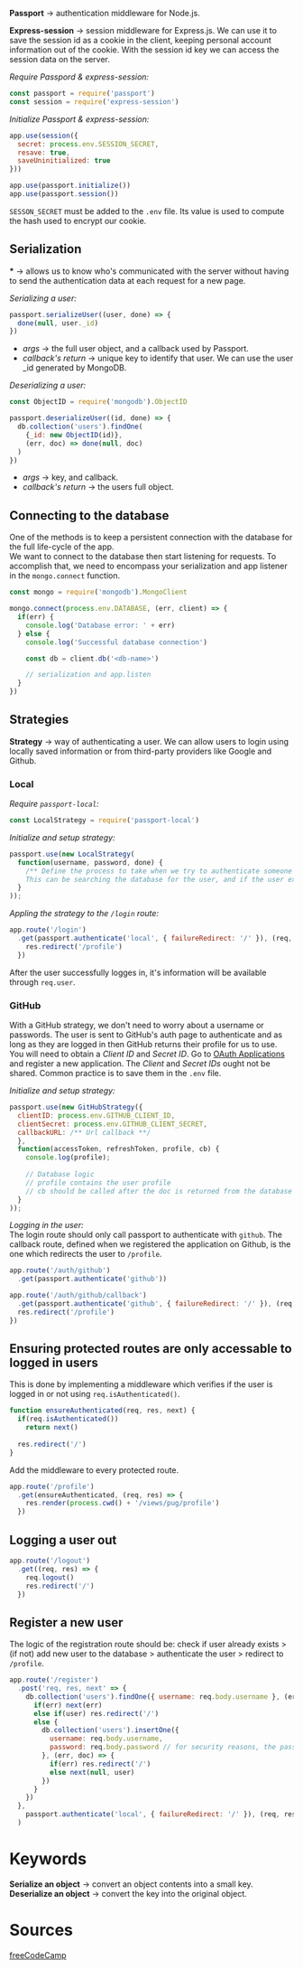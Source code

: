 __Passport__ → authentication middleware for Node.js.

__Express-session__ → session middleware for Express.js. We can use it to save the session id as a cookie in the client, keeping personal account information out of the cookie. With the session id key we can access the session data on the server.

_Require Passpord & express-session:_
```javascript
const passport = require('passport')
const session = require('express-session')
```

_Initialize Passport & express-session:_
```javascript
app.use(session({
  secret: process.env.SESSION_SECRET,
  resave: true,
  saveUninitialized: true
}))

app.use(passport.initialize())
app.use(passport.session())
```
`SESSON_SECRET` must be added to the `.env` file. Its value is used to compute the hash used to encrypt our cookie.

## Serialization
__*__ → allows us to know who's communicated with the server without having to send the authentication data at each request for a new page.

_Serializing a user:_
```javascript
passport.serializeUser((user, done) => {
  done(null, user._id)
})
```
- _args_ → the full user object, and a callback used by Passport.
- _callback's return_ → unique key to identify that user. We can use the user _id generated by MongoDB.

_Deserializing a user:_
```javascript
const ObjectID = require('mongodb').ObjectID

passport.deserializeUser((id, done) => {
  db.collection('users').findOne(
    {_id: new ObjectID(id)},
    (err, doc) => done(null, doc)
  )
})
```
- _args_ → key, and callback.
- _callback's return_ → the users full object.

## Connecting to the database
One of the methods is to keep a persistent connection with the database for the full life-cycle of the app.\
We want to connect to the database then start listening for requests. To accomplish that, we need to encompass your serialization and app listener in the `mongo.connect` function.
```javascript
const mongo = require('mongodb').MongoClient

mongo.connect(process.env.DATABASE, (err, client) => {
  if(err) {
    console.log('Database error: ' + err)
  } else {
    console.log('Successful database connection')

    const db = client.db('<db-name>')

    // serialization and app.listen
  }
})
```

## Strategies
__Strategy__ → way of authenticating a user. We can allow users to login using locally saved information or from third-party providers like Google and Github.

### Local
_Require `passport-local`:_
```javascript
const LocalStrategy = require('passport-local')
```

_Initialize and setup strategy:_
```javascript
passport.use(new LocalStrategy(
  function(username, password, done) {
    /** Define the process to take when we try to authenticate someone locally.
    This can be searching the database for the user, and if the user exists compare the passwords. **/
  }
));
```
_Appling the strategy to the `/login` route:_
```javascript
app.route('/login')
  .get(passport.authenticate('local', { failureRedirect: '/' }), (req, res) => {
    res.redirect('/profile')
  })
```
After the user successfully logges in, it's information will be available through `req.user`.

### GitHub
With a GitHub strategy, we don't need to worry about a username or passwords. The user is sent to GitHub's auth page to authenticate and as long as they are logged in then GitHub returns their profile for us to use.\
You will need to obtain a *Client ID* and *Secret ID*. Go to [OAuth Applications](https://github.com/settings/developers) and register a new application. The *Client* and *Secret IDs* ought not be shared. Common practice is to save them in the `.env` file.

_Initialize and setup strategy:_
```javascript
passport.use(new GitHubStrategy({
  clientID: process.env.GITHUB_CLIENT_ID,
  clientSecret: process.env.GITHUB_CLIENT_SECRET,
  callbackURL: /** Url callback **/
  },
  function(accessToken, refreshToken, profile, cb) {
    console.log(profile);
    
    // Database logic
    // profile contains the user profile
    // cb should be called after the doc is returned from the database
  }
));
```

_Logging in the user:_\
The login route should only call passport to authenticate with `github`. The callback route, defined when we registered the application on Github, is the one which redirects the user to `/profile`.
```javascript
app.route('/auth/github')
  .get(passport.authenticate('github'))

app.route('/auth/github/callback')  
  .get(passport.authenticate('github', { failureRedirect: '/' }), (req, res) => {
  res.redirect('/profile')
})
```

## Ensuring protected routes are only accessable to logged in users
This is done by implementing a middleware which verifies if the user is logged in or not using `req.isAuthenticated()`.
```javascript
function ensureAuthenticated(req, res, next) {
  if(req.isAuthenticated())
    return next()
  
  res.redirect('/')
}
```

Add the middleware to every protected route.
```javascript
app.route('/profile')
  .get(ensureAuthenticated, (req, res) => {
    res.render(process.cwd() + '/views/pug/profile')
  })
```

## Logging a user out
```javascript
app.route('/logout')
  .get((req, res) => {
    req.logout()
    res.redirect('/')
  })
```

## Register a new user
The logic of the registration route should be: check if user already exists > (if not) add new user to the database > authenticate the user > redirect to `/profile`.
```javascript
app.route('/register')
  .post('req, res, next' => {
    db.collection('users').findOne({ username: req.body.username }, (err, user) => {
      if(err) next(err)
      else if(user) res.redirect('/')
      else {
        db.collection('users').insertOne({
          username: req.body.username,
          password: req.body.password // for security reasons, the password should be hashed. See bcrypt.
        }, (err, doc) => {
          if(err) res.redirect('/')
          else next(null, user)
        })
      }
    })
  },
    passport.authenticate('local', { failureRedirect: '/' }), (req, res, next) => { res.redirect('/profile') }
  )
```

# Keywords
__Serialize an object__ → convert an object contents into a small key.
__Deserialize an object__ → convert the key into the original object.

# Sources
[freeCodeCamp](https://freecodecamp.org)